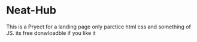 # Neat-Hub
This is a Pryect for a landing page only parctice html css and something of JS. its free donwloadble if you like it
